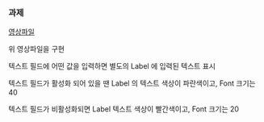 ### 과제

<a href="https://cdn.discordapp.com/attachments/695428585246294076/704586459708915722/AlertButtonTextField_gif.gif" target="_blank" >영상파일</a>

위 영상파일을 구현

텍스트 필드에 어떤 값을 입력하면 별도의 Label 에 입력된 텍스트 표시

텍스트 필드가 활성화 되어 있을 땐 Label 의 텍스트 색상이 파란색이고, Font 크기는 40

텍스트 필드가 비활성화되면 Label 텍스트 색상이 빨간색이고, Font 크기는 20

